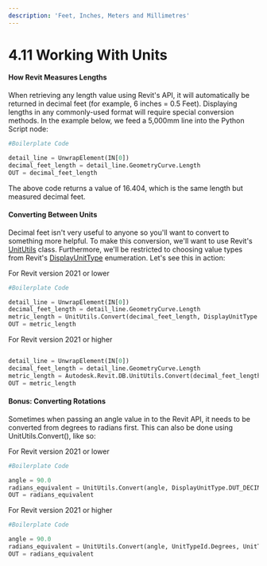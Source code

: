 ```yaml
---
description: 'Feet, Inches, Meters and Millimetres'
---
```


# 4.11 Working With Units

#### How Revit Measures Lengths

When retrieving any length value using Revit's API, it will automatically be returned in decimal feet \(for example, 6 inches = 0.5 Feet\). Displaying lengths in any commonly-used format will require special conversion methods. In the example below, we feed a 5,000mm line into the Python Script node:

```python
#Boilerplate Code

detail_line = UnwrapElement(IN[0])
decimal_feet_length = detail_line.GeometryCurve.Length
OUT = decimal_feet_length
```

The above code returns a value of 16.404, which is the same length but measured decimal feet.

#### Converting Between Units

Decimal feet isn't very useful to anyone so you'll want to convert to something more helpful. To make this conversion, we'll want to use Revit's [UnitUtils](https://apidocs.co/apps/revit/2019/128dd879-fea8-5d7b-1eb2-d64f87753990.htm) class. Furthermore, we'll be restricted to choosing value types from Revit's [DisplayUnitType](https://apidocs.co/apps/revit/2019/7d3d3306-a4c2-c577-0aeb-cca42d6cfd2f.htm) enumeration. Let's see this in action:

For Revit version 2021 or lower

```python
#Boilerplate Code

detail_line = UnwrapElement(IN[0])
decimal_feet_length = detail_line.GeometryCurve.Length
metric_length = UnitUtils.Convert(decimal_feet_length, DisplayUnitType.DUT_DECIMAL_FEET, DisplayUnitType.DUT_MILLIMETERS)
OUT = metric_length
```
For Revit version 2021 or higher
``` py

detail_line = UnwrapElement(IN[0])
decimal_feet_length = detail_line.GeometryCurve.Length
metric_length = Autodesk.Revit.DB.UnitUtils.Convert(decimal_feet_length, UnitTypeId.Feet, UnitTypeId.Millimeters)
OUT = metric_length

```
#### Bonus: Converting Rotations

Sometimes when passing an angle value in to the Revit API, it needs to be converted from degrees to radians first. This can also be done using UnitUtils.Convert\(\), like so:

For Revit version 2021 or lower

```python
#Boilerplate Code

angle = 90.0
radians_equivalent = UnitUtils.Convert(angle, DisplayUnitType.DUT_DECIMAL_DEGREES, DisplayUnitType.DUT_RADIANS)
OUT = radians_equivalent
```

For Revit version 2021 or higher

```py
#Boilerplate Code

angle = 90.0
radians_equivalent = UnitUtils.Convert(angle, UnitTypeId.Degrees, UnitTypeId.Radians)
OUT = radians_equivalent
```